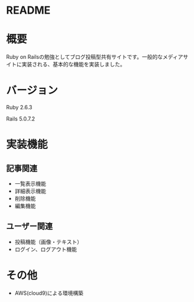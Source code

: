 # README
# 概要
Ruby on Railsの勉強としてブログ投稿型共有サイトです。一般的なメディアサイトに実装される、基本的な機能を実装しました。
# バージョン
Ruby 2.6.3

Rails 5.0.7.2
# 実装機能
## 記事関連
* 一覧表示機能
* 詳細表示機能
* 削除機能
* 編集機能
## ユーザー関連
* 投稿機能（画像・テキスト）
* ログイン、ログアウト機能
# その他
* AWS(cloud9)による環境構築